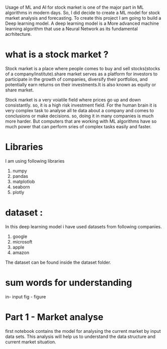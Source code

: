 Usage of ML and AI for stock market is one of the major part in ML algorithms in modern days. So, I did decide to create a ML model for stock market analysis and forecasting.
To create this project I am going to build a Deep learning model. A deep learning model is a More advanced machine learning algorithm that use a Neural Network as its fundamental acrhitecture. 

# what is a stock market ?
Stock market is a place where people comes to buy and sell stocks(stocks of a company/institute).share market serves as a platform for investors to participate in the growth of companies, diversify their portfolios, and potentially earn returns on their investments.It is also known as equity or share market. 

Stock market is a very voiatile field where prices go up and down consistantly. so, it is a high risk investment field. 
For the human brain it is very complex task to analyse all te data about a company and comes to conclusions or make decisions. so, doing it in many companies is much more harder. But computers that are working with ML algorithms have so much power that can perform sries of complex tasks easily and faster. 

# Libraries
I am using following libraries 
1. numpy
2. pandas
3. matplotlob
4. seaborn
5. plotly


# dataset :
In this deep learning model i have used datasets from following companies.
1. google
2. microsoft
3. apple
4. amazon

The dataset can be found inside the dataset folder.

# sum words for understanding

in- input
fig - figure 

# Part 1 - Market analyse
first notebook contains the model for analysing the current market by input data sets. This analysis will help us to understand the data structure and current market situation.